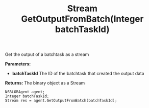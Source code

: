 ﻿---
uid: crmscript_ref_NSBLOBAgent_GetOutputFromBatch
title: Stream GetOutputFromBatch(Integer batchTaskId)
intellisense: NSBLOBAgent.GetOutputFromBatch
keywords: NSBLOBAgent, GetOutputFromBatch
so.topic: reference
---

Get the output of a batchtask as a stream

**Parameters:**
 - **batchTaskId** The ID of the batchtask that created the output data

**Returns:** The binary object as a Stream

```crmscript
NSBLOBAgent agent;
Integer batchTaskId;
Stream res = agent.GetOutputFromBatch(batchTaskId);
```

